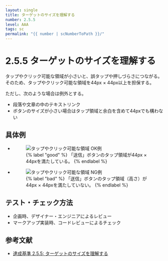 ```yaml
---
layout: single
title: ターゲットのサイズを理解する
number: 2.5.5
level: AAA
tags: sc
permalink: "{{ number | scNumberToPath }}/"
---
```


# 2.5.5 ターゲットのサイズを理解する
タップやクリック可能な領域が小さいと、誤タップや押しづらさにつながる。  
そのため、タップやクリック可能な領域を44px × 44px以上を担保する。

ただし、次のような場合は例外とする。

- 段落や文章の中のテキストリンク
- ボタンのサイズが小さい場合はタップ領域と余白を含めて44pxでも構わない

## 具体例
<ul class="Figurelist">
<li>
<figure>
<img src="/img/2/5/5/2.5.5_ok.jpg" alt="タップやクリック可能な領域 OK例" />
<figcaption>
{% label "good" %}
「送信」ボタンのタップ領域が44px × 44pxを満たしている。
{% endlabel %}
</figcaption>
</figure>
</li>
<li>
<figure>
<img src="/img/2/5/5/2.5.5_ng.jpg" alt="タップやクリック可能な領域 NG例" />
<figcaption>
{% label "bad" %}
「送信」ボタンのタップ領域（高さ）が44px × 44pxを満たしていない。
{% endlabel %}
</figcaption>
</figure>
</li>
</ul>

## テスト・チェック方法
- 企画時、デザイナー・エンジニアによるレビュー
- マークアップ実装時、コードレビューによるチェック

## 参考文献
- [達成基準 2.5.5: ターゲットのサイズを理解する](https://waic.jp/docs/WCAG21/Understanding/target-size.html)
